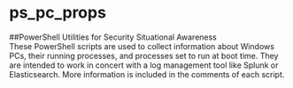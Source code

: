 # ps_pc_props
##PowerShell Utilities for Security Situational Awareness<br>
These PowerShell scripts are used to collect information about Windows PCs, their running processes, and processes set to run at boot time. They are intended to work in concert with a log management tool like Splunk or Elasticsearch. More information is included in the comments of each script.
